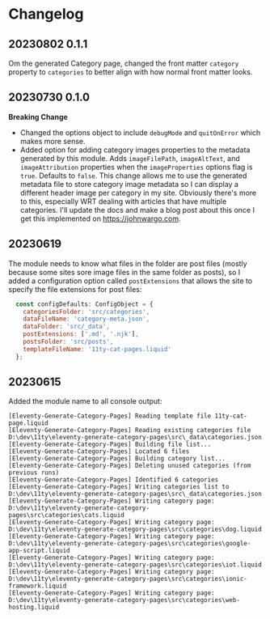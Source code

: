 # Changelog

## 20230802 0.1.1

Om the generated Category page, changed the front matter `category` property to `categories` to better align with how normal front matter looks.

## 20230730 0.1.0

**Breaking Change** 

* Changed the options object to include `debugMode` and `quitOnError` which makes more sense.
* Added option for adding category images properties to the metadata generated by this module. Adds `imageFilePath`, `imageAltText`, and `imageAttribution` properties when the `imageProperties` options flag is `true`. Defaults to `false`. This change allows me to use the generated metadata file to store category image metadata so I can display a different header image per category in my site. Obviously there's more to this, especially WRT dealing with articles that have multiple categories. I'll update the docs and make a blog post about this once I get this implemented on https://johnwargo.com.

## 20230619

The module needs to know what files in the folder are post files (mostly because some sites sore image files in the same folder as posts), so I added a configuration option called `postExtensions` that allows the site to specify the file extensions for post files:

```js
  const configDefaults: ConfigObject = {
    categoriesFolder: 'src/categories',
    dataFileName: 'category-meta.json',
    dataFolder: 'src/_data',
    postExtensions: ['.md', '.njk'],
    postsFolder: 'src/posts',
    templateFileName: '11ty-cat-pages.liquid'
  };
```

## 20230615

Added the module name to all console output:

```text
[Eleventy-Generate-Category-Pages] Reading template file 11ty-cat-page.liquid
[Eleventy-Generate-Category-Pages] Reading existing categories file D:\dev\11ty\eleventy-generate-category-pages\src\_data\categories.json
[Eleventy-Generate-Category-Pages] Building file list...
[Eleventy-Generate-Category-Pages] Located 6 files
[Eleventy-Generate-Category-Pages] Building category list...
[Eleventy-Generate-Category-Pages] Deleting unused categories (from previous runs)
[Eleventy-Generate-Category-Pages] Identified 6 categories
[Eleventy-Generate-Category-Pages] Writing categories list to D:\dev\11ty\eleventy-generate-category-pages\src\_data\categories.json
[Eleventy-Generate-Category-Pages] Writing category page: D:\dev\11ty\eleventy-generate-category-pages\src\categories\cats.liquid
[Eleventy-Generate-Category-Pages] Writing category page: D:\dev\11ty\eleventy-generate-category-pages\src\categories\dog.liquid
[Eleventy-Generate-Category-Pages] Writing category page: D:\dev\11ty\eleventy-generate-category-pages\src\categories\google-app-script.liquid
[Eleventy-Generate-Category-Pages] Writing category page: D:\dev\11ty\eleventy-generate-category-pages\src\categories\iot.liquid
[Eleventy-Generate-Category-Pages] Writing category page: D:\dev\11ty\eleventy-generate-category-pages\src\categories\ionic-framework.liquid
[Eleventy-Generate-Category-Pages] Writing category page: D:\dev\11ty\eleventy-generate-category-pages\src\categories\web-hosting.liquid
```